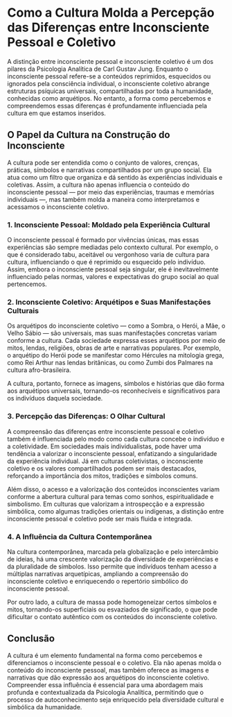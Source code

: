 
# Como a Cultura Molda a Percepção das Diferenças entre Inconsciente Pessoal e Coletivo

A distinção entre inconsciente pessoal e inconsciente coletivo é um dos pilares da Psicologia Analítica de Carl Gustav Jung. Enquanto o inconsciente pessoal refere-se a conteúdos reprimidos, esquecidos ou ignorados pela consciência individual, o inconsciente coletivo abrange estruturas psíquicas universais, compartilhadas por toda a humanidade, conhecidas como arquétipos. No entanto, a forma como percebemos e compreendemos essas diferenças é profundamente influenciada pela cultura em que estamos inseridos.

## O Papel da Cultura na Construção do Inconsciente

A cultura pode ser entendida como o conjunto de valores, crenças, práticas, símbolos e narrativas compartilhados por um grupo social. Ela atua como um filtro que organiza e dá sentido às experiências individuais e coletivas. Assim, a cultura não apenas influencia o conteúdo do inconsciente pessoal — por meio das experiências, traumas e memórias individuais —, mas também molda a maneira como interpretamos e acessamos o inconsciente coletivo.

### 1. **Inconsciente Pessoal: Moldado pela Experiência Cultural**

O inconsciente pessoal é formado por vivências únicas, mas essas experiências são sempre mediadas pelo contexto cultural. Por exemplo, o que é considerado tabu, aceitável ou vergonhoso varia de cultura para cultura, influenciando o que é reprimido ou esquecido pelo indivíduo. Assim, embora o inconsciente pessoal seja singular, ele é inevitavelmente influenciado pelas normas, valores e expectativas do grupo social ao qual pertencemos.

### 2. **Inconsciente Coletivo: Arquétipos e Suas Manifestações Culturais**

Os arquétipos do inconsciente coletivo — como a Sombra, o Herói, a Mãe, o Velho Sábio — são universais, mas suas manifestações concretas variam conforme a cultura. Cada sociedade expressa esses arquétipos por meio de mitos, lendas, religiões, obras de arte e narrativas populares. Por exemplo, o arquétipo do Herói pode se manifestar como Hércules na mitologia grega, como Rei Arthur nas lendas britânicas, ou como Zumbi dos Palmares na cultura afro-brasileira.

A cultura, portanto, fornece as imagens, símbolos e histórias que dão forma aos arquétipos universais, tornando-os reconhecíveis e significativos para os indivíduos daquela sociedade.

### 3. **Percepção das Diferenças: O Olhar Cultural**

A compreensão das diferenças entre inconsciente pessoal e coletivo também é influenciada pelo modo como cada cultura concebe o indivíduo e a coletividade. Em sociedades mais individualistas, pode haver uma tendência a valorizar o inconsciente pessoal, enfatizando a singularidade da experiência individual. Já em culturas coletivistas, o inconsciente coletivo e os valores compartilhados podem ser mais destacados, reforçando a importância dos mitos, tradições e símbolos comuns.

Além disso, o acesso e a valorização dos conteúdos inconscientes variam conforme a abertura cultural para temas como sonhos, espiritualidade e simbolismo. Em culturas que valorizam a introspecção e a expressão simbólica, como algumas tradições orientais ou indígenas, a distinção entre inconsciente pessoal e coletivo pode ser mais fluida e integrada.

### 4. **A Influência da Cultura Contemporânea**

Na cultura contemporânea, marcada pela globalização e pelo intercâmbio de ideias, há uma crescente valorização da diversidade de experiências e da pluralidade de símbolos. Isso permite que indivíduos tenham acesso a múltiplas narrativas arquetípicas, ampliando a compreensão do inconsciente coletivo e enriquecendo o repertório simbólico do inconsciente pessoal.

Por outro lado, a cultura de massa pode homogeneizar certos símbolos e mitos, tornando-os superficiais ou esvaziados de significado, o que pode dificultar o contato autêntico com os conteúdos do inconsciente coletivo.

## Conclusão

A cultura é um elemento fundamental na forma como percebemos e diferenciamos o inconsciente pessoal e o coletivo. Ela não apenas molda o conteúdo do inconsciente pessoal, mas também oferece as imagens e narrativas que dão expressão aos arquétipos do inconsciente coletivo. Compreender essa influência é essencial para uma abordagem mais profunda e contextualizada da Psicologia Analítica, permitindo que o processo de autoconhecimento seja enriquecido pela diversidade cultural e simbólica da humanidade.
```
